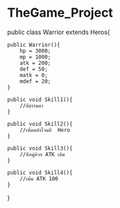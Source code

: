 # TheGame_Project
public class Warrior extends Heros{

	public Warrior(){
		hp = 3000;
		mp = 1000;
		atk = 200;
		def = 50;
		matk = 0;
		mdef = 20;
	}
	
	public void Skill1(){
		//ตีธรรมดา
	}
	
	public void Skill2(){
		//เพิ่มพลังโจมตี  Hero
	}
	
	public void Skill3(){
		//ตีหมู่ด้วย ATK เดิม
	}
	
	public void Skill4(){
		//เพิ่ม ATK 100
	}

}
